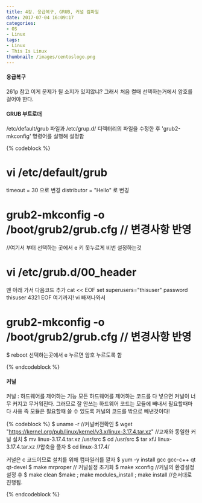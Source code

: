 ```yaml
---
title: 4장. 응급복구, GRUB, 커널 컴파일
date: 2017-07-04 16:09:17
categories:
- OS
- Linux
tags:
- Linux
- This Is Linux
thumbnail: /images/centoslogo.png
---
```

#### 응급복구
261p 참고
이게 문제가 될 소지가 있지않냐?
그래서 처음 켤때 선택하는거에서 암호를 걸어야 한다.

#### GRUB 부트로더
/etc/default/grub 파일과 /etc/grup.d/ 디렉터리의 파일을 수정한 후 'grub2-mkconfig' 명령어를 실행해 설정함

{% codeblock %}
# vi /etc/default/grub
timeout = 30 으로 변경
distributor = "Hello" 로 변경
# grub2-mkconfig -o /boot/grub2/grub.cfg // 변경사항 반영

//여기서 부터 선택하는 곳에서 e 키 못누르게 비번 설정하는것
# vi /etc/grub.d/00_header
맨 아래 가서 다음코드 추가
cat << EOF
set superusers="thisuser"
password thisuser 4321
EOF
여기까지!
vi 빠져나와서
# grub2-mkconfig -o /boot/grub2/grub.cfg // 변경사항 반영
$ reboot
선택하는곳에서 e 누르면 암호 누르도록 함

{% endcodeblock %}
#### 커널
커널 : 하드웨어를 제어하는 기능
모든 하드웨어를 제어하는 코드를 다 넣으면 커널이 너무 커지고 무거워진다. 그러므로 잘 안쓰는 하드웨어 코드는 모듈에 빼내서 필요할때마다 사용
즉 모듈은 필요할때 쓸 수 있도록 커널의 코드를 밖으로 빼낸것이다!


{% codeblock %}
$ uname -r //커널버전확인
$ wget "https://kernel.org/pub/linux/kernel/v3.x/linux-3.17.4.tar.xz"
  //교재와 동일한 커널 설치
$ mv linux-3.17.4.tar.xz /usr/src
$ cd /usr/src
$ tar xfJ linux-3.17.4.tar.xz   //압축을 풀자
$ cd linux-3.17.4/

커널은 c 코드이므로 설치를 위해 컴파일러를 깔자
$ yum -y install gcc gcc-c++ qt qt-devel
$ make mrproper // 커널설정 초기화
$ make xconfig  //커널의 환경설정
  설정 후
$ make clean
$make ;  make modules_install ; make install  //순서대로 진행됨.


{% endcodeblock %}
